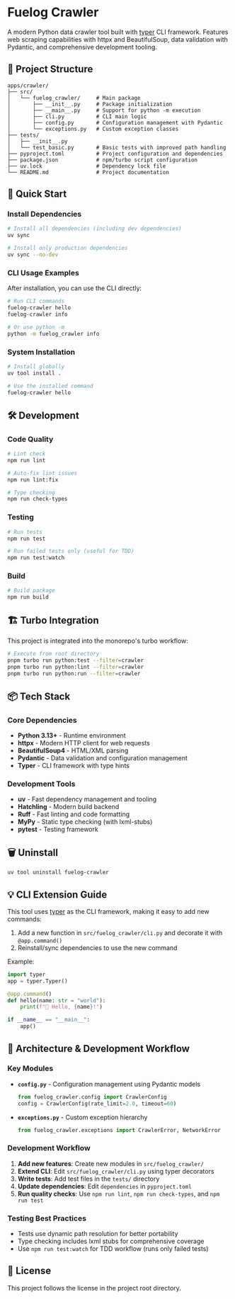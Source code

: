# Fuelog Crawler

A modern Python data crawler tool built with [typer](https://typer.tiangolo.com/) CLI framework. Features web scraping capabilities with httpx and BeautifulSoup, data validation with Pydantic, and comprehensive development tooling.

## 📁 Project Structure

```
apps/crawler/
├── src/
│   └── fuelog_crawler/     # Main package
│       ├── __init__.py     # Package initialization
│       ├── __main__.py     # Support for python -m execution
│       ├── cli.py          # CLI main logic
│       ├── config.py       # Configuration management with Pydantic
│       └── exceptions.py   # Custom exception classes
├── tests/
│   ├── __init__.py
│   └── test_basic.py       # Basic tests with improved path handling
├── pyproject.toml          # Project configuration and dependencies
├── package.json            # npm/turbo script configuration
├── uv.lock                 # Dependency lock file
└── README.md               # Project documentation
```

## 🚀 Quick Start

### Install Dependencies

```bash
# Install all dependencies (including dev dependencies)
uv sync

# Install only production dependencies
uv sync --no-dev
```

### CLI Usage Examples

After installation, you can use the CLI directly:

```bash
# Run CLI commands
fuelog-crawler hello
fuelog-crawler info

# Or use python -m
python -m fuelog_crawler info
```

### System Installation

```bash
# Install globally
uv tool install .

# Use the installed command
fuelog-crawler hello
```

## 🛠️ Development

### Code Quality

```bash
# Lint check
npm run lint

# Auto-fix lint issues
npm run lint:fix

# Type checking
npm run check-types
```

### Testing

```bash
# Run tests
npm run test

# Run failed tests only (useful for TDD)
npm run test:watch
```

### Build

```bash
# Build package
npm run build
```

## 🏗️ Turbo Integration

This project is integrated into the monorepo's turbo workflow:

```bash
# Execute from root directory
pnpm turbo run python:test --filter=crawler
pnpm turbo run python:lint --filter=crawler
pnpm turbo run python:run --filter=crawler
```

## 📦 Tech Stack

### Core Dependencies

- **Python 3.13+** - Runtime environment
- **httpx** - Modern HTTP client for web requests
- **BeautifulSoup4** - HTML/XML parsing
- **Pydantic** - Data validation and configuration management
- **Typer** - CLI framework with type hints

### Development Tools

- **uv** - Fast dependency management and tooling
- **Hatchling** - Modern build backend
- **Ruff** - Fast linting and code formatting
- **MyPy** - Static type checking (with lxml-stubs)
- **pytest** - Testing framework

## 🗑️ Uninstall

```bash
uv tool uninstall fuelog-crawler
```

## 💡 CLI Extension Guide

This tool uses [typer](https://typer.tiangolo.com/) as the CLI framework, making it easy to add new commands:

1. Add a new function in `src/fuelog_crawler/cli.py` and decorate it with `@app.command()`
2. Reinstall/sync dependencies to use the new command

Example:

```python
import typer
app = typer.Typer()

@app.command()
def hello(name: str = "world"):
	print(f"👋 Hello, {name}!")

if __name__ == "__main__":
	app()
```

## 🔧 Architecture & Development Workflow

### Key Modules

- **`config.py`** - Configuration management using Pydantic models

  ```python
  from fuelog_crawler.config import CrawlerConfig
  config = CrawlerConfig(rate_limit=2.0, timeout=60)
  ```

- **`exceptions.py`** - Custom exception hierarchy
  ```python
  from fuelog_crawler.exceptions import CrawlerError, NetworkError
  ```

### Development Workflow

1. **Add new features**: Create new modules in `src/fuelog_crawler/`
2. **Extend CLI**: Edit `src/fuelog_crawler/cli.py` using typer decorators
3. **Write tests**: Add test files in the `tests/` directory
4. **Update dependencies**: Edit `dependencies` in `pyproject.toml`
5. **Run quality checks**: Use `npm run lint`, `npm run check-types`, and `npm run test`

### Testing Best Practices

- Tests use dynamic path resolution for better portability
- Type checking includes lxml stubs for comprehensive coverage
- Use `npm run test:watch` for TDD workflow (runs only failed tests)

## 📄 License

This project follows the license in the project root directory.
